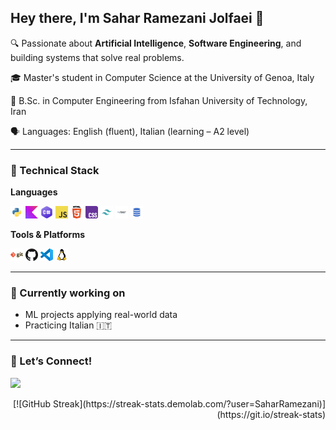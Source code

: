 ## Hey there, I'm Sahar Ramezani Jolfaei 👋

🔍 Passionate about **Artificial Intelligence**, **Software Engineering**, and building systems that solve real problems.

🎓 Master's student in Computer Science at the University of Genoa, Italy

🧠 B.Sc. in Computer Engineering from Isfahan University of Technology, Iran

🗣️ Languages: English (fluent), Italian (learning – A2 level)

---

### 💼 Technical Stack

**Languages**  

<code><img height="20" src="https://raw.githubusercontent.com/github/explore/main/topics/python/python.png" /></code>
<code><img height="20" src="https://raw.githubusercontent.com/github/explore/main/topics/kotlin/kotlin.png" /></code>
<code><img height="20" src="https://raw.githubusercontent.com/github/explore/main/topics/csharp/csharp.png" /></code>
<code><img height="20" src="https://raw.githubusercontent.com/github/explore/main/topics/javascript/javascript.png" /></code>
<code><img height="20" src="https://raw.githubusercontent.com/github/explore/main/topics/html/html.png" /></code>
<code><img height="20" src="https://raw.githubusercontent.com/github/explore/main/topics/css/css.png" /></code>
<code><img height="20" src="https://raw.githubusercontent.com/github/explore/main/topics/tailwind/tailwind.png" /></code>
<code><img height="20" src="https://raw.githubusercontent.com/github/explore/main/topics/jquery/jquery.png" /></code>
<code><img height="20" src="https://raw.githubusercontent.com/github/explore/main/topics/sql/sql.png" /></code>

**Tools & Platforms**  

<code><img height="20" src="https://raw.githubusercontent.com/github/explore/main/topics/git/git.png" /></code>
<code><img height="20" src="https://raw.githubusercontent.com/github/explore/main/topics/github/github.png" /></code>
<code><img height="20" src="https://raw.githubusercontent.com/github/explore/main/topics/visual-studio-code/visual-studio-code.png" /></code>
<code><img height="20" src="https://raw.githubusercontent.com/github/explore/main/topics/linux/linux.png" /></code>

---

### 🌱 Currently working on
- ML projects applying real-world data
- Practicing Italian 🇮🇹

---

### 🔗 Let’s Connect!
<p>
  <a href="https://www.linkedin.com/in/sahar-ramezani-jolfaei/">
    <img src="https://img.icons8.com/color/48/linkedin.png" height="40" />
  </a>
</p>

<p align="right">
  [![GitHub Streak](https://streak-stats.demolab.com/?user=SaharRamezani)](https://git.io/streak-stats)
</p>
